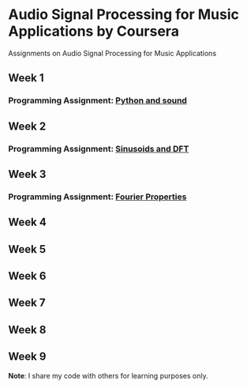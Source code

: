 # Audio Signal Processing for Music Applications by Coursera
Assignments on Audio Signal Processing for Music Applications

## Week 1
### Programming Assignment: [Python and sound](https://github.com/pvardanis/audio-signal-processing-for-music-applications/tree/master/A1)

## Week 2
### Programming Assignment: [Sinusoids and DFT](https://github.com/pvardanis/audio-signal-processing-for-music-applications/tree/master/A2)

## Week 3
### Programming Assignment: [Fourier Properties](https://github.com/pvardanis/audio-signal-processing-for-music-applications/tree/master/A3)

## Week 4

## Week 5

## Week 6

## Week 7

## Week 8

## Week 9

**Note**: I share my code with others for learning purposes only.
